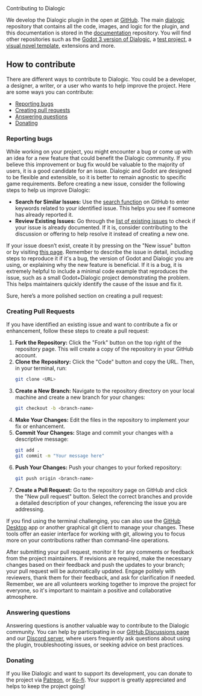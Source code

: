 <div class="header-banner purple">
<div class="header-label purple">Contributing to Dialogic</div>
</div>

We develop the Dialogic plugin in the open at [GitHub](https://github.com/dialogic-godot).
The main [dialogic](https://github.com/dialogic-godot/dialogic) repository that contains all the code, images, and logic for the plugin, and this documentation is stored in the [documentation](https://github.com/dialogic-godot/documentation) repository. You will find other repositories such as the [Godot 3 version of Dialogic](https://github.com/dialogic-godot/dialogic-1), a [test project](https://github.com/dialogic-godot/test-project), a [visual novel template](https://github.com/dialogic-godot/visual-novel-template), extensions and more. 

## How to contribute

There are different ways to contribute to Dialogic. You could be a developer, a designer, a writer, or a user who wants to help improve the project. Here are some ways you can contribute:
- [Reporting bugs](#reporting-bugs)
- [Creating pull requests](#creating-pull-requests)
- [Answering questions](#answering-questions)
- [Donating](#donate)


### Reporting bugs
While working on your project, you might encounter a bug or come up with an idea for a new feature that could benefit the Dialogic community. If you believe this improvement or bug fix would be valuable to the majority of users, it is a good candidate for an issue. Dialogic and Godot are designed to be flexible and extensible, so it is better to remain agnostic to specific game requirements. Before creating a new issue, consider the following steps to help us improve Dialogic:

- **Search for Similar Issues:** Use the [search function](https://github.com/dialogic-godot/dialogic/issues) on GitHub to enter keywords related to your identified issue. This helps you see if someone has already reported it.
- **Review Existing Issues:** Go through the [list of existing issues](https://github.com/dialogic-godot/dialogic/issues) to check if your issue is already documented. If it is, consider contributing to the discussion or offering to help resolve it instead of creating a new one.

If your issue doesn’t exist, create it by pressing on the "New issue" button or by visiting [this page](https://github.com/dialogic-godot/dialogic/issues/new/choose). Remember to describe the issue in detail, including steps to reproduce it if it's a bug, the version of Godot and Dialogic you are using, or explaining why the new feature is beneficial. If it is a bug, it is extremely helpful to include a minimal code example that reproduces the issue, such as a small Godot+Dialogic project demonstrating the problem. This helps maintainers quickly identify the cause of the issue and fix it.

Sure, here’s a more polished section on creating a pull request:

### Creating Pull Requests

If you have identified an existing issue and want to contribute a fix or enhancement, follow these steps to create a pull request:

1. **Fork the Repository:** Click the "Fork" button on the top right of the repository page. This will create a copy of the repository in your GitHub account.
2. **Clone the Repository:** Click the "Code" button and copy the URL. Then, in your terminal, run:
    ```bash
    git clone <URL>
    ```
3. **Create a New Branch:** Navigate to the repository directory on your local machine and create a new branch for your changes:
    ```bash
    git checkout -b <branch-name>
    ```
4. **Make Your Changes:** Edit the files in the repository to implement your fix or enhancement.
5. **Commit Your Changes:** Stage and commit your changes with a descriptive message:
    ```bash
    git add .
    git commit -m "Your message here"
    ```
6. **Push Your Changes:** Push your changes to your forked repository:
    ```bash
    git push origin <branch-name>
    ```
7. **Create a Pull Request:** Go to the repository page on GitHub and click the "New pull request" button. Select the correct branches and provide a detailed description of your changes, referencing the issue you are addressing.

If you find using the terminal challenging, you can also use the [GitHub Desktop](https://desktop.github.com/) app or another graphical git client to manage your changes. These tools offer an easier interface for working with git, allowing you to focus more on your contributions rather than command-line operations.

After submitting your pull request, monitor it for any comments or feedback from the project maintainers. If revisions are required, make the necessary changes based on their feedback and push the updates to your branch; your pull request will be automatically updated. Engage politely with reviewers, thank them for their feedback, and ask for clarification if needed. Remember, we are all volunteers working together to improve the project for everyone, so it's important to maintain a positive and collaborative atmosphere.


### Answering questions

Answering questions is another valuable way to contribute to the Dialogic community. You can help by participating in our [GitHub Discussions page](https://github.com/dialogic-godot/dialogic/discussions) and our [Discord server](https://discord.com/invite/DjcDgDaTMe), where users frequently ask questions about using the plugin, troubleshooting issues, or seeking advice on best practices.


### Donating

If you like Dialogic and want to support its development, you can donate to the project via [Patreon](https://www.patreon.com/coppolaemilio), or [Ko-fi](https://ko-fi.com/coppolaemilio). Your support is greatly appreciated and helps to keep the project going!